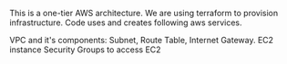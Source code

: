 This is a one-tier AWS architecture. We are using terraform to provision infrastructure. Code uses and creates following aws services.

VPC and it's components:
Subnet, Route Table, Internet Gateway.
EC2 instance
Security Groups to access EC2

